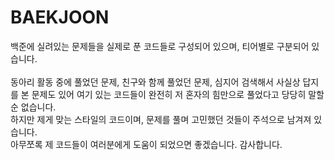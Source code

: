 # BAEKJOON
백준에 실려있는 문제들을 실제로 푼 코드들로 구성되어 있으며, 티어별로 구분되어 있습니다.\
\
동아리 활동 중에 풀었던 문제, 친구와 함께 풀었던 문제, 심지어 검색해서 사실상 답지를 본 문제도 있어 여기 있는 코드들이 완전히 저 혼자의 힘만으로 풀었다고 당당히 말할 순 없습니다.\
하지만 제게 맞는 스타일의 코드이며, 문제를 풀며 고민했던 것들이 주석으로 남겨져 있습니다.\
아무쪼록 제 코드들이 여러분에게 도움이 되었으면 좋겠습니다. 감사합니다.
